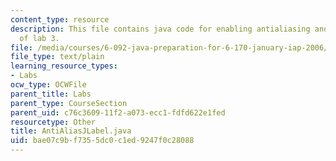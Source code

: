 ```yaml
---
content_type: resource
description: This file contains java code for enabling antialiasing and is a part
  of lab 3.
file: /media/courses/6-092-java-preparation-for-6-170-january-iap-2006/bae07c9bf7355dc0c1ed9247f0c28088_AntiAliasJLabel.java
file_type: text/plain
learning_resource_types:
- Labs
ocw_type: OCWFile
parent_title: Labs
parent_type: CourseSection
parent_uid: c76c3609-11f2-a073-ecc1-fdfd622e1fed
resourcetype: Other
title: AntiAliasJLabel.java
uid: bae07c9b-f735-5dc0-c1ed-9247f0c28088
---
```


